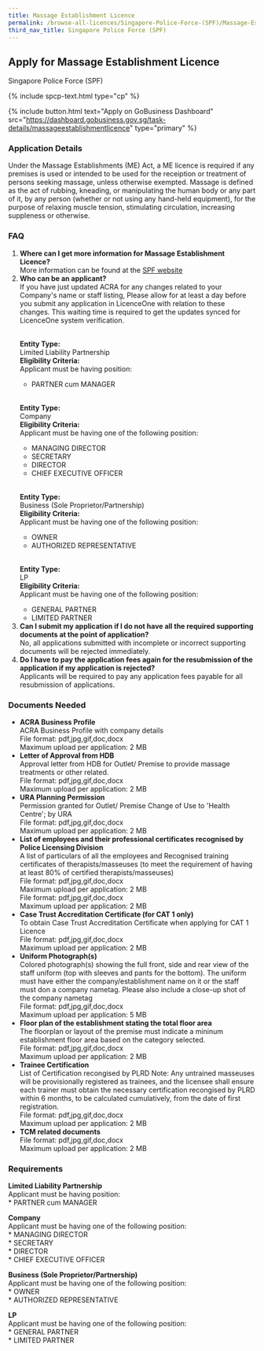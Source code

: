 ```yaml
---
title: Massage Establishment Licence
permalink: /browse-all-licences/Singapore-Police-Force-(SPF)/Massage-Establishment-Licence
third_nav_title: Singapore Police Force (SPF)
---
```


## Apply for Massage Establishment Licence

Singapore Police Force (SPF)

{% include spcp-text.html type="cp" %}

{% include button.html text="Apply on GoBusiness Dashboard" src="https://dashboard.gobusiness.gov.sg/task-details/massageestablishmentlicence" type="primary" %}

<H3>Application Details</H3>

<p>Under the Massage Establishments (ME) Act, a ME licence is required if any premises is used or intended to be used for the receiption or treatment of persons seeking massage, unless otherwise exempted. Massage is defined as the act of rubbing, kneading, or manipulating the human body or any part of it, by any person (whether or not using any hand-held equipment), for the purpose of relaxing muscle tension, stimulating circulation, increasing suppleness or otherwise.</p>


<h3>FAQ</h3>

<ol>
<li>
<strong>Where can I get more information for Massage Establishment Licence?</strong><br> 
More information can be found at the 
<a href="https://www.police.gov.sg/e-Services/Police-Licences/Massage-Establishment-Licence" target="_blank" rel="noopener">SPF website</a>
</li>
<li>
<strong>Who can be an applicant?</strong><br>
If you have just updated ACRA for any changes related to your Company's name or staff listing, Please allow for at least a day before you submit any application in LicenceOne with relation to these changes. This waiting time is required to get the updates synced for LicenceOne system verification.<br><br>

<strong>Entity Type:</strong> <br>
Limited Liability Partnership<br>
<strong>Eligibility Criteria:</strong><br>
Applicant must be having position:<br> 
* PARTNER cum MANAGER<br> 
<br>

<strong>Entity Type:</strong> <br>
Company<br>
<strong>Eligibility Criteria:</strong><br>
Applicant must be having one of the following position:<br>
* MANAGING DIRECTOR<br>
* SECRETARY<br>
* DIRECTOR<br>
* CHIEF EXECUTIVE OFFICER<br>
<br> 

<strong>Entity Type:</strong> <br>
Business (Sole Proprietor/Partnership)<br>
<strong>Eligibility Criteria:</strong><br>
Applicant must be having one of the following position:<br>
* OWNER<br>
* AUTHORIZED REPRESENTATIVE<br>
<br>

<strong>Entity Type:</strong> <br>
LP<br>
<strong>Eligibility Criteria:</strong><br>
Applicant must be having one of the following position:<br>
* GENERAL PARTNER<br>
* LIMITED PARTNER<br>
</li>

<li>
<strong>Can I submit my application if I do not have all the required supporting documents at the point of application?
</strong><br> 
No, all applications submitted with incomplete or incorrect supporting documents will be rejected immediately.
</li>

<li>
<strong>Do I have to pay the application fees again for the resubmission of the application if my application is rejected?
</strong><br> 
Applicants will be required to pay any application fees payable for all resubmission of applications.
</li>

</ol>

<H3>Documents Needed</H3>

<ul>
<li><strong>ACRA Business Profile</strong><br />ACRA Business Profile with company details<br>
File format: pdf,jpg,gif,doc,docx<br>
Maximum upload per application: 2 MB
</li>
<li><strong>Letter of Approval from HDB</strong><br />Approval letter from HDB for Outlet/ Premise to provide massage treatments or other related.<br>
File format: pdf,jpg,gif,doc,docx<br>
Maximum upload per application: 2 MB
</li>
<li><strong>URA Planning Permission</strong><br />Permission granted for Outlet/ Premise Change of Use to 'Health Centre'; by URA<br>
File format: pdf,jpg,gif,doc,docx<br>
Maximum upload per application: 2 MB
</li>
<li><strong>List of employees and their professional certificates recognised by Police Licensing Division</strong><br />A list of particulars of all the employees and Recognised training certificates of therapists/masseuses (to meet the requirement of having at least 80% of certified therapists/masseuses)<br>
File format: pdf,jpg,gif,doc,docx<br>
Maximum upload per application: 2 MB
<br>
File format: pdf,jpg,gif,doc,docx<br>
Maximum upload per application: 2 MB
</li>
<li><strong>Case Trust Accreditation Certificate (for CAT 1 only)</strong><br />To obtain Case Trust Accreditation Certificate when applying for CAT 1 Licence<br>
File format: pdf,jpg,gif,doc,docx<br>
Maximum upload per application: 2 MB
</li>
<li><strong>Uniform Photograph(s)</strong><br />Colored photograph(s) showing the full front, side and rear view of the staff uniform (top with sleeves and pants for the bottom). The uniform must have either the company/establishment name on it or the staff must don a company nametag. Please also include a close-up shot of the company nametag<br>
File format: pdf,jpg,gif,doc,docx<br>
Maximum upload per application: 5 MB
</li>
<li><strong>Floor plan of the establishment stating the total floor area</strong><br />The floorplan or layout of the premise must indicate a mininum establishment floor area based on the category selected.<br>
File format: pdf,jpg,gif,doc,docx<br>
Maximum upload per application: 2 MB
</li>
<li><strong>Trainee Certification</strong><br />List of Certification recongised by PLRD Note: Any untrained masseuses will be provisionally registered as trainees, and the licensee shall ensure each trainer must obtain the necessary certification recongised by PLRD within 6 months, to be calculated cumulatively, from the date of first registration.<br>
File format: pdf,jpg,gif,doc,docx<br>
Maximum upload per application: 2 MB
</li>
<li><strong>TCM related documents</strong><br>
File format: pdf,jpg,gif,doc,docx<br>
Maximum upload per application: 2 MB
</li>
</ul>

<H3>Requirements</H3>

<p><strong>Limited Liability Partnership</strong><br />Applicant must be having position:<br />* PARTNER cum MANAGER</p>
<p><strong>Company</strong><br />Applicant must be having one of the following position:<br />* MANAGING DIRECTOR<br />* SECRETARY<br />* DIRECTOR<br />* CHIEF EXECUTIVE OFFICER</p>
<p><strong>Business (Sole Proprietor/Partnership)</strong><br />Applicant must be having one of the following position:<br />* OWNER<br />* AUTHORIZED REPRESENTATIVE</p>
<p><strong>LP</strong><br />Applicant must be having one of the following position:<br />* GENERAL PARTNER<br />* LIMITED PARTNER</p>

